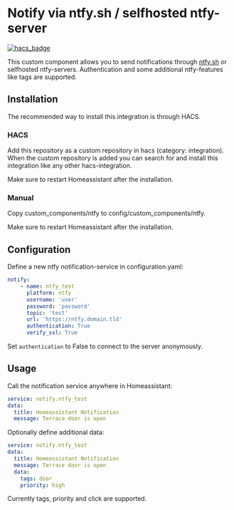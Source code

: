 # Notify via ntfy.sh / selfhosted ntfy-server
[![hacs_badge](https://img.shields.io/badge/HACS-Custom-41BDF5.svg)](https://github.com/hacs/integration)

This custom component allows you to send notifications through [ntfy.sh](https://ntfy.sh/) or selfhosted ntfy-servers.
Authentication and some additional ntfy-features like tags are supported.

## Installation

The recommended way to install this integration is through HACS.
### HACS

Add this repository as a custom repository in hacs (category: integration).
When the custom repository is added you can search for and install this integration like any other hacs-integration.

Make sure to restart Homeassistant after the installation.

### Manual

Copy custom_components/ntfy to config/custom_components/ntfy.

Make sure to restart Homeassistant after the installation.



## Configuration

Define a new ntfy notification-service in configuration.yaml:

```yaml
notify:
    - name: ntfy_test
      platform: ntfy
      username: 'user'
      password: 'password'
      topic: 'test'
      url: 'https://ntfy.domain.tld'
      authentication: True
      verify_ssl: True
```

Set `authentication` to False to connect to the server anonymously.

## Usage

Call the notification service anywhere in Homeassistant:

```yaml
service: notify.ntfy_test
data:
  title: Homeassistant Notification
  message: Terrace door is open
```

Optionally define additional data:

```yaml
service: notify.ntfy_test
data:
  title: Homeassistant Notification
  message: Terrace door is open
  data:
    tags: door
    priority: high
```

Currently tags, priority and click are supported.